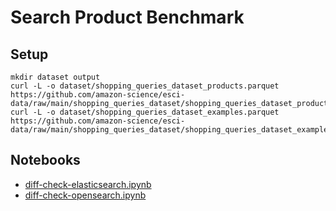 # Search Product Benchmark

## Setup

```
mkdir dataset output
curl -L -o dataset/shopping_queries_dataset_products.parquet https://github.com/amazon-science/esci-data/raw/main/shopping_queries_dataset/shopping_queries_dataset_products.parquet
curl -L -o dataset/shopping_queries_dataset_examples.parquet https://github.com/amazon-science/esci-data/raw/main/shopping_queries_dataset/shopping_queries_dataset_examples.parquet
```

## Notebooks

- [diff-check-elasticsearch.ipynb](diff-check-elasticsearch.ipynb)
- [diff-check-opensearch.ipynb](diff-check-opensearch.ipynb)
